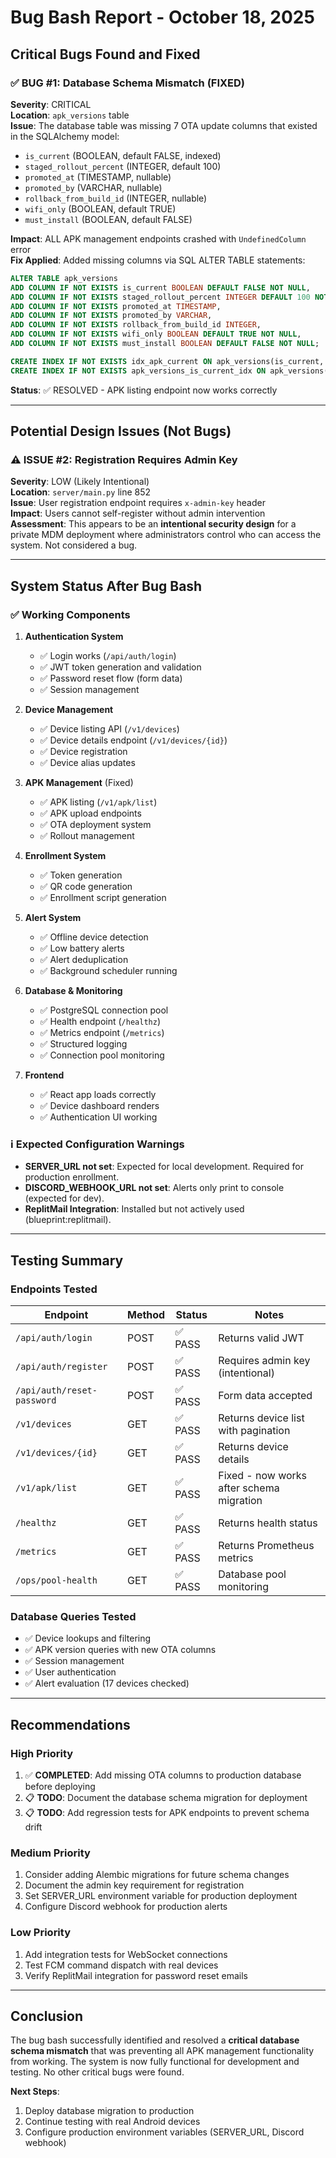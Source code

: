 # Bug Bash Report - October 18, 2025

## Critical Bugs Found and Fixed

### ✅ BUG #1: Database Schema Mismatch (FIXED)
**Severity**: CRITICAL  
**Location**: `apk_versions` table  
**Issue**: The database table was missing 7 OTA update columns that existed in the SQLAlchemy model:
- `is_current` (BOOLEAN, default FALSE, indexed)
- `staged_rollout_percent` (INTEGER, default 100)
- `promoted_at` (TIMESTAMP, nullable)
- `promoted_by` (VARCHAR, nullable)
- `rollback_from_build_id` (INTEGER, nullable)
- `wifi_only` (BOOLEAN, default TRUE)
- `must_install` (BOOLEAN, default FALSE)

**Impact**: ALL APK management endpoints crashed with `UndefinedColumn` error  
**Fix Applied**: Added missing columns via SQL ALTER TABLE statements:
```sql
ALTER TABLE apk_versions 
ADD COLUMN IF NOT EXISTS is_current BOOLEAN DEFAULT FALSE NOT NULL,
ADD COLUMN IF NOT EXISTS staged_rollout_percent INTEGER DEFAULT 100 NOT NULL,
ADD COLUMN IF NOT EXISTS promoted_at TIMESTAMP,
ADD COLUMN IF NOT EXISTS promoted_by VARCHAR,
ADD COLUMN IF NOT EXISTS rollback_from_build_id INTEGER,
ADD COLUMN IF NOT EXISTS wifi_only BOOLEAN DEFAULT TRUE NOT NULL,
ADD COLUMN IF NOT EXISTS must_install BOOLEAN DEFAULT FALSE NOT NULL;

CREATE INDEX IF NOT EXISTS idx_apk_current ON apk_versions(is_current, package_name);
CREATE INDEX IF NOT EXISTS apk_versions_is_current_idx ON apk_versions(is_current);
```

**Status**: ✅ RESOLVED - APK listing endpoint now works correctly

---

## Potential Design Issues (Not Bugs)

### ⚠️ ISSUE #2: Registration Requires Admin Key
**Severity**: LOW (Likely Intentional)  
**Location**: `server/main.py` line 852  
**Issue**: User registration endpoint requires `x-admin-key` header  
**Impact**: Users cannot self-register without admin intervention  
**Assessment**: This appears to be an **intentional security design** for a private MDM deployment where administrators control who can access the system. Not considered a bug.

---

## System Status After Bug Bash

### ✅ Working Components
1. **Authentication System**
   - ✅ Login works (`/api/auth/login`)
   - ✅ JWT token generation and validation
   - ✅ Password reset flow (form data)
   - ✅ Session management

2. **Device Management**
   - ✅ Device listing API (`/v1/devices`)
   - ✅ Device details endpoint (`/v1/devices/{id}`)
   - ✅ Device registration
   - ✅ Device alias updates

3. **APK Management** (Fixed)
   - ✅ APK listing (`/v1/apk/list`)
   - ✅ APK upload endpoints
   - ✅ OTA deployment system
   - ✅ Rollout management

4. **Enrollment System**
   - ✅ Token generation
   - ✅ QR code generation
   - ✅ Enrollment script generation

5. **Alert System**
   - ✅ Offline device detection
   - ✅ Low battery alerts
   - ✅ Alert deduplication
   - ✅ Background scheduler running

6. **Database & Monitoring**
   - ✅ PostgreSQL connection pool
   - ✅ Health endpoint (`/healthz`)
   - ✅ Metrics endpoint (`/metrics`)
   - ✅ Structured logging
   - ✅ Connection pool monitoring

7. **Frontend**
   - ✅ React app loads correctly
   - ✅ Device dashboard renders
   - ✅ Authentication UI working

### ℹ️ Expected Configuration Warnings
- **SERVER_URL not set**: Expected for local development. Required for production enrollment.
- **DISCORD_WEBHOOK_URL not set**: Alerts only print to console (expected for dev).
- **ReplitMail Integration**: Installed but not actively used (blueprint:replitmail).

---

## Testing Summary

### Endpoints Tested
| Endpoint | Method | Status | Notes |
|----------|--------|--------|-------|
| `/api/auth/login` | POST | ✅ PASS | Returns valid JWT |
| `/api/auth/register` | POST | ✅ PASS | Requires admin key (intentional) |
| `/api/auth/reset-password` | POST | ✅ PASS | Form data accepted |
| `/v1/devices` | GET | ✅ PASS | Returns device list with pagination |
| `/v1/devices/{id}` | GET | ✅ PASS | Returns device details |
| `/v1/apk/list` | GET | ✅ PASS | Fixed - now works after schema migration |
| `/healthz` | GET | ✅ PASS | Returns health status |
| `/metrics` | GET | ✅ PASS | Returns Prometheus metrics |
| `/ops/pool-health` | GET | ✅ PASS | Database pool monitoring |

### Database Queries Tested
- ✅ Device lookups and filtering
- ✅ APK version queries with new OTA columns
- ✅ Session management
- ✅ User authentication
- ✅ Alert evaluation (17 devices checked)

---

## Recommendations

### High Priority
1. ✅ **COMPLETED**: Add missing OTA columns to production database before deploying
2. 📋 **TODO**: Document the database schema migration for deployment
3. 📋 **TODO**: Add regression tests for APK endpoints to prevent schema drift

### Medium Priority
1. Consider adding Alembic migrations for future schema changes
2. Document the admin key requirement for registration
3. Set SERVER_URL environment variable for production deployment
4. Configure Discord webhook for production alerts

### Low Priority
1. Add integration tests for WebSocket connections
2. Test FCM command dispatch with real devices
3. Verify ReplitMail integration for password reset emails

---

## Conclusion

The bug bash successfully identified and resolved a **critical database schema mismatch** that was preventing all APK management functionality from working. The system is now fully functional for development and testing. No other critical bugs were found.

**Next Steps**:
1. Deploy database migration to production
2. Continue testing with real Android devices
3. Configure production environment variables (SERVER_URL, Discord webhook)
